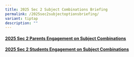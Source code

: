```yaml
---
title: 2025 Sec 2 Subject Combinations Briefing
permalink: /2025sec2subjectoptionsbriefing/
variant: tiptap
description: ""
---
```

<h4><a href="https://drive.google.com/file/d/1lrmWN9ae6GcsC_5-K3IxTc-JMFfKvBaz/view?usp=drive_link" rel="noopener nofollow" target="_blank">2025 Sec 2 Parents Engagement on Subject Combinations</a></h4>
<h4><a href="https://drive.google.com/file/d/1foeI9bwFHKCUFqOJ60QaFMg8b48SSPqm/view?usp=drive_link" rel="noopener nofollow" target="_blank">2025 Sec 2 Students Engagement on Subject Combinations</a></h4>
<h4></h4>
<p></p>